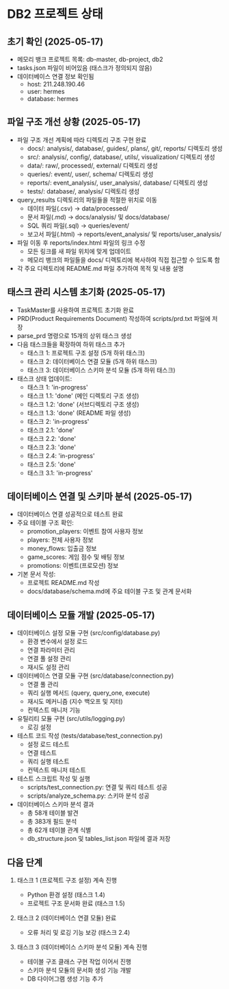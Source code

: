 # DB2 프로젝트 상태

## 초기 확인 (2025-05-17)

- 메모리 뱅크 프로젝트 목록: db-master, db-project, db2
- tasks.json 파일이 비어있음 (태스크가 정의되지 않음)
- 데이터베이스 연결 정보 확인됨
  - host: 211.248.190.46
  - user: hermes
  - database: hermes

## 파일 구조 개선 상황 (2025-05-17)

- 파일 구조 개선 계획에 따라 디렉토리 구조 구현 완료
  - docs/: analysis/, database/, guides/, plans/, git/, reports/ 디렉토리 생성
  - src/: analysis/, config/, database/, utils/, visualization/ 디렉토리 생성
  - data/: raw/, processed/, external/ 디렉토리 생성
  - queries/: event/, user/, schema/ 디렉토리 생성
  - reports/: event_analysis/, user_analysis/, database/ 디렉토리 생성
  - tests/: database/, analysis/ 디렉토리 생성
- query_results 디렉토리의 파일들을 적절한 위치로 이동
  - 데이터 파일(.csv) → data/processed/
  - 문서 파일(.md) → docs/analysis/ 및 docs/database/
  - SQL 쿼리 파일(.sql) → queries/event/
  - 보고서 파일(.html) → reports/event_analysis/ 및 reports/user_analysis/
- 파일 이동 후 reports/index.html 파일의 링크 수정
  - 모든 링크를 새 파일 위치에 맞게 업데이트
  - 메모리 뱅크의 파일들을 docs/ 디렉토리에 복사하여 직접 접근할 수 있도록 함
- 각 주요 디렉토리에 README.md 파일 추가하여 목적 및 내용 설명

## 태스크 관리 시스템 초기화 (2025-05-17)

- TaskMaster를 사용하여 프로젝트 초기화 완료
- PRD(Product Requirements Document) 작성하여 scripts/prd.txt 파일에 저장
- parse_prd 명령으로 15개의 상위 태스크 생성
- 다음 태스크들을 확장하여 하위 태스크 추가
  - 태스크 1: 프로젝트 구조 설정 (5개 하위 태스크)
  - 태스크 2: 데이터베이스 연결 모듈 (5개 하위 태스크)
  - 태스크 3: 데이터베이스 스키마 분석 모듈 (5개 하위 태스크)
- 태스크 상태 업데이트:
  - 태스크 1: 'in-progress'
  - 태스크 1.1: 'done' (메인 디렉토리 구조 생성)
  - 태스크 1.2: 'done' (서브디렉토리 구조 생성)
  - 태스크 1.3: 'done' (README 파일 생성)
  - 태스크 2: 'in-progress'
  - 태스크 2.1: 'done'
  - 태스크 2.2: 'done'
  - 태스크 2.3: 'done'
  - 태스크 2.4: 'in-progress'
  - 태스크 2.5: 'done'
  - 태스크 3.1: 'in-progress'

## 데이터베이스 연결 및 스키마 분석 (2025-05-17)

- 데이터베이스 연결 성공적으로 테스트 완료
- 주요 테이블 구조 확인:
  - promotion_players: 이벤트 참여 사용자 정보
  - players: 전체 사용자 정보
  - money_flows: 입출금 정보
  - game_scores: 게임 점수 및 배팅 정보
  - promotions: 이벤트(프로모션) 정보
- 기본 문서 작성:
  - 프로젝트 README.md 작성
  - docs/database/schema.md에 주요 테이블 구조 및 관계 문서화

## 데이터베이스 모듈 개발 (2025-05-17)

- 데이터베이스 설정 모듈 구현 (src/config/database.py)
  - 환경 변수에서 설정 로드
  - 연결 파라미터 관리
  - 연결 풀 설정 관리
  - 재시도 설정 관리
- 데이터베이스 연결 모듈 구현 (src/database/connection.py)
  - 연결 풀 관리
  - 쿼리 실행 메서드 (query, query_one, execute)
  - 재시도 메커니즘 (지수 백오프 및 지터)
  - 컨텍스트 매니저 기능
- 유틸리티 모듈 구현 (src/utils/logging.py)
  - 로깅 설정
- 테스트 코드 작성 (tests/database/test_connection.py)
  - 설정 로드 테스트
  - 연결 테스트
  - 쿼리 실행 테스트
  - 컨텍스트 매니저 테스트
- 테스트 스크립트 작성 및 실행
  - scripts/test_connection.py: 연결 및 쿼리 테스트 성공
  - scripts/analyze_schema.py: 스키마 분석 성공
- 데이터베이스 스키마 분석 결과
  - 총 58개 테이블 발견
  - 총 383개 필드 분석
  - 총 62개 테이블 관계 식별
  - db_structure.json 및 tables_list.json 파일에 결과 저장

## 다음 단계

1. 태스크 1 (프로젝트 구조 설정) 계속 진행
   - Python 환경 설정 (태스크 1.4)
   - 프로젝트 구조 문서화 완료 (태스크 1.5)

2. 태스크 2 (데이터베이스 연결 모듈) 완료
   - 오류 처리 및 로깅 기능 보강 (태스크 2.4)

3. 태스크 3 (데이터베이스 스키마 분석 모듈) 계속 진행
   - 테이블 구조 클래스 구현 작업 이어서 진행
   - 스키마 분석 모듈의 문서화 생성 기능 개발
   - DB 다이어그램 생성 기능 추가